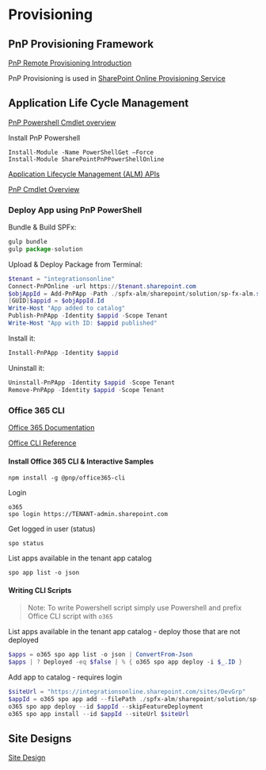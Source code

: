 # Provisioning

## PnP Provisioning Framework

[PnP Remote Provisioning Introduction](https://docs.microsoft.com/en-us/sharepoint/dev/solution-guidance/pnp-remote-provisioning)

PnP Provisioning is used in [
SharePoint Online Provisioning Service
](https://provisioning.sharepointpnp.com/)

## Application Life Cycle Management

[PnP Powershell Cmdlet overview](https://docs.microsoft.com/en-us/powershell/sharepoint/sharepoint-pnp/sharepoint-pnp-cmdlets?view=sharepoint-ps)

Install PnP Powershell

```
Install-Module -Name PowerShellGet –Force
Install-Module SharePointPnPPowerShellOnline
```

[Application Lifecycle Management (ALM) APIs](https://docs.microsoft.com/en-us/sharepoint/dev/apis/alm-api-for-spfx-add-ins)

[PnP Cmdlet Overview](https://docs.microsoft.com/en-us/powershell/sharepoint/sharepoint-pnp/sharepoint-pnp-cmdlets?view=sharepoint-ps#cmdlet-overview)

### Deploy App using PnP PowerShell

Bundle & Build SPFx:

```javascript
gulp bundle
gulp package-solution
```

Upload & Deploy Package from Terminal:

```Powershell
$tenant = "integrationsonline"
Connect-PnPOnline -url https://$tenant.sharepoint.com
$objAppId = Add-PnPApp -Path ./spfx-alm/sharepoint/solution/sp-fx-alm.sppkg -Overwrite 
[GUID]$appid = $objAppId.Id
Write-Host "App added to catalog"
Publish-PnPApp -Identity $appid -Scope Tenant
Write-Host "App with ID: $appid published"
```

Install it:

```Powershell
Install-PnPApp -Identity $appid
```

Uninstall it:

```Powershell
Uninstall-PnPApp -Identity $appid -Scope Tenant
Remove-PnPApp -Identity $appid -Scope Tenant
```

### Office 365 CLI

[Office 365 Documentation](https://pnp.github.io/office365-cli/)

[Office CLI Reference](https://pnp.github.io/office365-cli/cmd/spo/login/)

#### Install Office 365 CLI & Interactive Samples

```
npm install -g @pnp/office365-cli
```

Login

```
o365
spo login https://TENANT-admin.sharepoint.com
```

Get logged in user (status)

```
spo status
```

List apps available in the tenant app catalog

```
spo app list -o json
```

#### Writing CLI Scripts

>Note: To write Powershell script simply use Powershell and prefix Office CLI script with `o365`

List apps available in the tenant app catalog - deploy those that are not deployed

```Powershell
$apps = o365 spo app list -o json | ConvertFrom-Json
$apps | ? Deployed -eq $false | % { o365 spo app deploy -i $_.ID }
```

Add app to catalog - requires login 

```Powershell
$siteUrl = "https://integrationsonline.sharepoint.com/sites/DevGrp"
$appId = o365 spo app add --filePath ./spfx-alm/sharepoint/solution/sp-fx-alm.sppkg --overwrite 
o365 spo app deploy --id $appId --skipFeatureDeployment
o365 spo app install --id $appId --siteUrl $siteUrl
```

## Site Designs

[Site Design](https://docs.microsoft.com/en-us/sharepoint/dev/declarative-customization/site-design-overview)